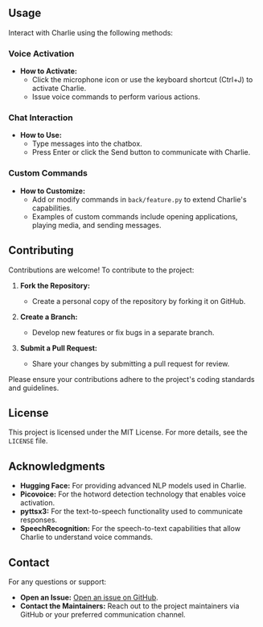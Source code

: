 ## Usage

Interact with Charlie using the following methods:

### Voice Activation

- **How to Activate:**
  - Click the microphone icon or use the keyboard shortcut (Ctrl+J) to activate Charlie.
  - Issue voice commands to perform various actions.

### Chat Interaction

- **How to Use:**
  - Type messages into the chatbox.
  - Press Enter or click the Send button to communicate with Charlie.

### Custom Commands

- **How to Customize:**
  - Add or modify commands in `back/feature.py` to extend Charlie's capabilities.
  - Examples of custom commands include opening applications, playing media, and sending messages.

## Contributing

Contributions are welcome! To contribute to the project:

1. **Fork the Repository:**
   - Create a personal copy of the repository by forking it on GitHub.

2. **Create a Branch:**
   - Develop new features or fix bugs in a separate branch.

3. **Submit a Pull Request:**
   - Share your changes by submitting a pull request for review.

Please ensure your contributions adhere to the project's coding standards and guidelines.

## License

This project is licensed under the MIT License. For more details, see the `LICENSE` file.

## Acknowledgments

- **Hugging Face:** For providing advanced NLP models used in Charlie.
- **Picovoice:** For the hotword detection technology that enables voice activation.
- **pyttsx3:** For the text-to-speech functionality used to communicate responses.
- **SpeechRecognition:** For the speech-to-text capabilities that allow Charlie to understand voice commands.

## Contact

For any questions or support:

- **Open an Issue:** [Open an issue on GitHub](https://github.com/your-username/charlie/issues).
- **Contact the Maintainers:** Reach out to the project maintainers via GitHub or your preferred communication channel.

